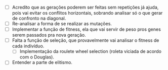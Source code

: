 - [ ] Acredito que as gerações poderem ser feitas sem repetições já ajuda, pois vai evitar os conflitos horizontais, sobrando analisar só o que gerar de confronto na diagonal.
- [ ] Re-analisar a forma de se realizar as mutações.
- [ ] Implementar a função de fitness, ela que vai servir de peso pros genes serem passados pra nova geração.
- [ ] Falta a função de seleção, que provavelmente vai analisar o fitness de cada indivíduo.
  - [ ] Implementação da roulete wheel selection (roleta viciada de acordo com o Douglas).
- [ ] Entender a parte de elitismo. 